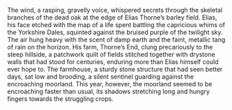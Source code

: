 The wind, a rasping, gravelly voice, whispered secrets through the skeletal branches of the dead oak at the edge of Elias Thorne’s barley field.  Elias, his face etched with the map of a life spent battling the capricious whims of the Yorkshire Dales, squinted against the bruised purple of the twilight sky.  The air hung heavy with the scent of damp earth and the faint, metallic tang of rain on the horizon.  His farm, Thorne’s End, clung precariously to the steep hillside, a patchwork quilt of fields stitched together with drystone walls that had stood for centuries, enduring more than Elias himself could ever hope to.  The farmhouse, a sturdy stone structure that had seen better days, sat low and brooding, a silent sentinel guarding against the encroaching moorland.  This year, however, the moorland seemed to be encroaching faster than usual, its shadows stretching long and hungry fingers towards the struggling crops.

